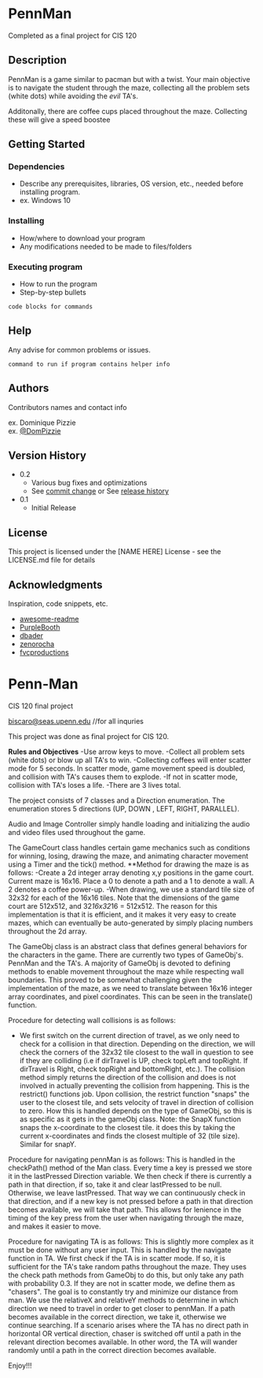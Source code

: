 # PennMan

Completed as a final project for CIS 120 

## Description

PennMan is a game similar to pacman but with a twist. Your main objective is to navigate the student through the maze, collecting all the problem sets (white dots) while avoiding the *evil* TA's. 

Additonally, there are coffee cups placed throughout the maze. Collecting these will give a speed boostee
## Getting Started

### Dependencies

* Describe any prerequisites, libraries, OS version, etc., needed before installing program.
* ex. Windows 10

### Installing

* How/where to download your program
* Any modifications needed to be made to files/folders

### Executing program

* How to run the program
* Step-by-step bullets
```
code blocks for commands
```

## Help

Any advise for common problems or issues.
```
command to run if program contains helper info
```

## Authors

Contributors names and contact info

ex. Dominique Pizzie  
ex. [@DomPizzie](https://twitter.com/dompizzie)

## Version History

* 0.2
    * Various bug fixes and optimizations
    * See [commit change]() or See [release history]()
* 0.1
    * Initial Release

## License

This project is licensed under the [NAME HERE] License - see the LICENSE.md file for details

## Acknowledgments

Inspiration, code snippets, etc.
* [awesome-readme](https://github.com/matiassingers/awesome-readme)
* [PurpleBooth](https://gist.github.com/PurpleBooth/109311bb0361f32d87a2)
* [dbader](https://github.com/dbader/readme-template)
* [zenorocha](https://gist.github.com/zenorocha/4526327)
* [fvcproductions](https://gist.github.com/fvcproductions/1bfc2d4aecb01a834b46)

# Penn-Man
CIS 120 final project

biscaro@seas.upenn.edu //for all inquries

This project was done as final project for CIS 120. 

**Rules and Objectives**
-Use arrow keys to move. 
-Collect all problem sets (white dots) or blow up all TA's to win. 
-Collecting coffees will enter scatter mode for 5 seconds. In scatter mode, game movement 
speed is doubled, and collision with TA's causes them to explode. 
-If not in scatter mode, collision with TA's loses a life. 
-There are 3 lives total. 

The project consists of  7 classes and a Direction enumeration. 
The enumeration stores 5 directions (UP, DOWN , LEFT, RIGHT, PARALLEL). 

Audio and Image Controller simply handle loading and initializing the audio and video files used
throughout the game. 

The GameCourt class handles certain game mechanics such as conditions for winning, losing,
drawing the maze, and animating character movement using a Timer and the tick() method. 
**Method for drawing the maze is as follows: 
-Create a 2d integer array denoting x,y positions in the game court. Current maze is 16x16. Place a 0 to
denote a path and a 1 to denote a wall. A 2 denotes a coffee power-up. 
-When drawing, we use a standard tile size of 32x32 for each of the 16x16 tiles. Note that the
dimensions of the game court are 512x512, and 32*16x32*16 = 512x512. The reason for this
implementation is that it is efficient, and it makes it very easy to create mazes, which can 
eventually be auto-generated by simply placing  numbers throughout the 2d array. 

The GameObj class is an abstract class that defines general behaviors for the characters in the 
game. There are currently two types of GameObj's. PennMan and the TA's. 
A majority of GameObj is devoted to defining methods to enable movement throughout the maze while
respecting wall boundaries. This proved to be somewhat challenging given the implementation of
the maze, as we  need to translate between 16x16 integer array coordinates, and pixel coordinates.
This can be seen in the translate() function. 

Procedure for detecting wall collisions is as follows: 
- We first switch on the current direction of travel, as we only need to check for a collision
in that direction. Depending on the direction, we will check the corners of the 32x32 tile closest
to the wall in question to see if they are colliding (i.e if dirTravel is UP, check topLeft and
topRight. If dirTravel is Right, check topRight and bottomRight, etc.). The collision method 
simply returns the direction of the collision and does is not involved in actually preventing the 
collision from happening. This is the restrict() functions job. Upon collision, the restrict function
"snaps" the user to the closest tile, and sets  velocity  of travel in direction of collision 
to zero. How this is handled depends on the type of GameObj, so this is as specific as it gets
in the gameObj class. 
Note: the SnapX function snaps the x-coordinate to the closest tile. it does this by taking the 
current x-coordinates and finds the closest multiple of 32 (tile size). Similar for snapY. 

Procedure for navigating pennMan is as follows: 
This is handled in the checkPath() method of the Man class. Every time a key is pressed we store it
in the lastPressed Direction variable. We then check if there is currently a path in that 
direction, if so, take it and clear lastPressed to be null. Otherwise, we leave lastPressed. That
way we can continuously check in that direction, and if a new key is not pressed before a 
path in that direction becomes available, we will take that path. This allows for lenience in the
timing of the key press from the user when navigating through the maze, and makes it easier to move.

Procedure for navigating TA is  as follows:
This is slightly more complex as it must be done without any user input. 
This is handled by the navigate function in TA. We first check if the TA is in scatter mode. If
so, it is sufficient for the TA's take random paths throughout the maze. They uses the check path
methods from GameObj to do this, but only take any path with probability 0.3. If they are 
not in scatter mode, we  define them as "chasers". The goal is to constantly try and 
minimize our distance from  man. We use the relativeX and relativeY methods to  determine in 
which direction we need to travel in order to get closer to pennMan. If a path becomes available
in the correct direction, we take it, otherwise we continue searching. If a scenario arises where
the TA has no direct path in horizontal OR vertical direction, chaser is switched off until a path
in the relevant direction becomes available. In other word, the TA will wander randomly until a 
path in the correct direction becomes available. 

Enjoy!!!
